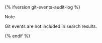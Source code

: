 {% ifversion git-events-audit-log %}

> [!NOTE]
> Git events are not included in search results.

{% endif %}
